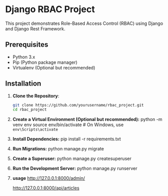 # Django RBAC Project

This project demonstrates Role-Based Access Control (RBAC) using Django and Django Rest Framework.

## Prerequisites

- Python 3.x
- Pip (Python package manager)
- Virtualenv (Optional but recommended)

## Installation

1. **Clone the Repository**:
   ```bash
   git clone https://github.com/yourusername/rbac_project.git
   cd rbac_project

2. **Create a Virtual Environment (Optional but recommended):**
    python -m venv env
source env/bin/activate  # On Windows, use `env\Scripts\activate`

3. **Install Dependencies:**
    pip install -r requirements.txt

4. **Run Migrations:**
    python manage.py migrate

5. **Create a Superuser:**
    python manage.py createsuperuser

6. **Run the Development Server:**
    python manage.py runserver


7. **usage**
    http://127.0.0.1:8000/admin/
    
    http://127.0.0.1:8000/api/articles
